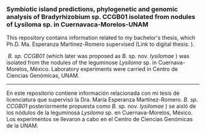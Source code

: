 ### Symbiotic island predictions, phylogenetic and genomic analysis of Bradyrhizobium sp. CCGB01 isolated from nodules of Lysiloma sp. in Cuernavaca-Morelos-UNAM

This repository contains information related to my bachelor's thesis, which Ph.D. Ma. Esperanza Martinez-Romero supervised (Link to digital thesis: []()). 

​	*B. sp. CCGB01* (which later was proposed as *B.* sp. nov. *lysilomae* []()) was isolated from the nodules of the leguminose *Lysiloma* sp. in Cuernava-Morelos, México.  Laboratory experiments were carried in Centro de Ciencias Genómicas, UNAM. 

_____________________________

En este repositorio contiene información relacionada con  mi tesis de licenciatura que supervisó la Dra. María Esperanza Martínez-Romero. *B. sp. CCGB01*  posteriormente propuesta como *B.* sp. nov. *lysilomae*  []() ) se aisló de los nódulos de la leguminosa *Lysiloma* sp. en Cuernava-Morelos, México. Los experimentos se llevaron a cabo en el Centro de Ciencias Genómicas de la UNAM.


